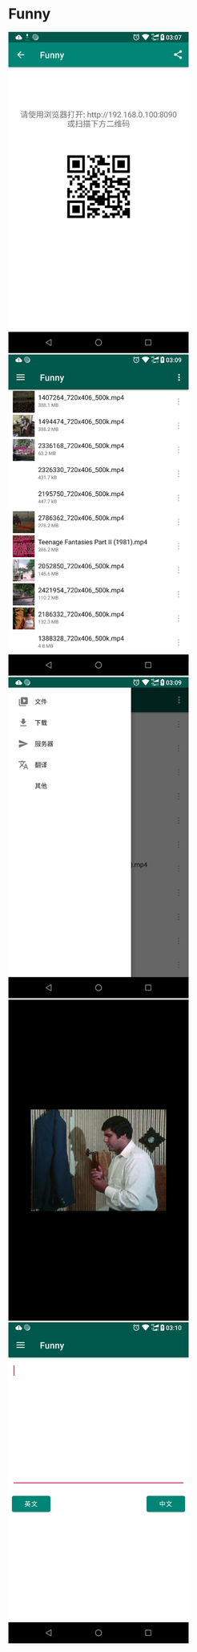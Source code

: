 # Funny

<div>
<img width="360" src="screenshots/screen1.png"/>
<img width="360" src="screenshots/screen2.png"/>
<img width="360" src="screenshots/screen3.png"/>
<img width="360" src="screenshots/screen4.png"/>
<img width="360" src="screenshots/screen5.png"/>
</div>
